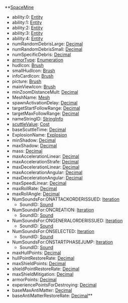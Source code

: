 **[SpaceMine](VanillaSpaceMine.md)
  * ability:0: [Entity](Entity.md)
  * ability:1: [Entity](Entity.md)
  * ability:2: [Entity](Entity.md)
  * ability:3: [Entity](Entity.md)
  * ability:4: [Entity](Entity.md)
  * numRandomDebrisLarge: [Decimal](Decimal.md)
  * numRandomDebrisSmall: [Decimal](Decimal.md)
  * numSpecificDebris: [Decimal](Decimal.md)
  * [armorType](VanillaarmorType.md): [Enumeration](Enumeration.md)
  * hudIcon: [Brush](Brush.md)
  * smallHudIcon: [Brush](Brush.md)
  * infoCardIcon: [Brush](Brush.md)
  * picture: [Brush](Brush.md)
  * mainViewIcon: [Brush](Brush.md)
  * minZoomDistanceMult: [Decimal](Decimal.md)
  * MeshName: [Mesh](Mesh.md)
  * spawnActivationDelay: [Decimal](Decimal.md)
  * targetStartFollowRange: [Decimal](Decimal.md)
  * targetMaxFollowRange: [Decimal](Decimal.md)
  * nameStringID: [StringInfo](StringInfo.md)
  * [scuttleValue](VanillaCost.md): [Cost](Cost.md)
  * baseScuttleTime: [Decimal](Decimal.md)
  * ExplosionName: [Explosion](Explosion.md)
  * minShadow: [Decimal](Decimal.md)
  * maxShadow: [Decimal](Decimal.md)
  * mass: [Decimal](Decimal.md)
  * maxAccelerationLinear: [Decimal](Decimal.md)
  * maxAccelerationStrafe: [Decimal](Decimal.md)
  * maxDecelerationLinear: [Decimal](Decimal.md)
  * maxAccelerationAngular: [Decimal](Decimal.md)
  * maxDecelerationAngular: [Decimal](Decimal.md)
  * maxSpeedLinear: [Decimal](Decimal.md)
  * maxRollRate: [Decimal](Decimal.md)
  * maxRollAngle: [Decimal](Decimal.md)
  * NumSoundsFor:ONATTACKORDERISSUED: [Iteration](Iteration.md)
    * SoundID: [Sound](Sound.md)
  * NumSoundsFor:ONCREATION: [Iteration](Iteration.md)
    * SoundID: [Sound](Sound.md)
  * NumSoundsFor:ONGENERALORDERISSUED: [Iteration](Iteration.md)
    * SoundID: [Sound](Sound.md)
  * NumSoundsFor:ONSELECTED: [Iteration](Iteration.md)
    * SoundID: [Sound](Sound.md)
  * NumSoundsFor:ONSTARTPHASEJUMP: [Iteration](Iteration.md)
    * SoundID: [Sound](Sound.md)
  * maxHullPoints: [Decimal](Decimal.md)
  * hullPointRestoreRate: [Decimal](Decimal.md)
  * maxShieldPoints: [Decimal](Decimal.md)
  * shieldPointRestoreRate: [Decimal](Decimal.md)
  * maxShieldMitigation: [Decimal](Decimal.md)
  * armorPoints: [Decimal](Decimal.md)
  * experiencePointsForDestroying: [Decimal](Decimal.md)
  * baseMaxAntiMatter: [Decimal](Decimal.md)
  * baseAntiMatterRestoreRate: [Decimal](Decimal.md)**
